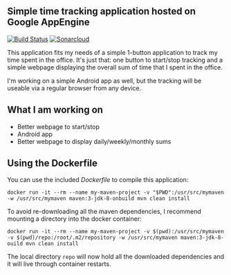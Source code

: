 Simple time tracking application hosted on Google AppEngine
-----------------------------------------------------------

[![Build Status](https://travis-ci.org/MoriTanosuke/timeclicker.svg)](https://travis-ci.org/MoriTanosuke/timeclicker)
[![Sonarcloud](https://sonarcloud.io/api/project_badges/measure?project=de.kopis.timeclicker%3Atimeclicker&metric=alert_status)](https://sonarcloud.io/dashboard?id=de.kopis.timeclicker%3Atimeclicker)

This application fits my needs of a simple 1-button application to track my time spent in the office. It's just that: one button to start/stop tracking and a simple webpage displaying the overall sum of time that I spent in the office.

I'm working on a simple Android app as well, but the tracking will be useable via a regular browser from any device.

What I am working on
--------------------

* Better webpage to start/stop
* Android app
* Better webpage to display daily/weekly/monthly sums

Using the Dockerfile
--------------------

You can use the included *Dockerfile* to compile this application:

````
docker run -it --rm --name my-maven-project -v "$PWD":/usr/src/mymaven -w /usr/src/mymaven maven:3-jdk-8-onbuild mvn clean install
````

To avoid re-downloading all the maven dependencies, I recommend mounting a directory into the docker container:

````
docker run -it --rm --name my-maven-project -v $(pwd):/usr/src/mymaven -v $(pwd)/repo:/root/.m2/repository -w /usr/src/mymaven maven:3-jdk-8-ouild mvn clean install
````

The local directory `repo` will now hold all the downloaded dependencies and it will live through container restarts.

